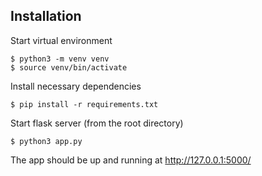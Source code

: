 ## Installation

Start virtual environment

    $ python3 -m venv venv
    $ source venv/bin/activate

Install necessary dependencies

    $ pip install -r requirements.txt

Start flask server (from the root directory)

    $ python3 app.py

The app should be up and running at http://127.0.0.1:5000/
